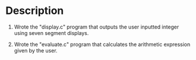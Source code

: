 # Description

1) Wrote the "display.c" program that outputs the user inputted integer using seven segment displays.

2) Wrote the "evaluate.c" program that calculates the arithmetic expression given by the user.
